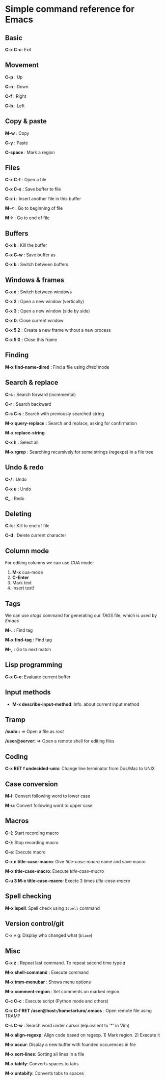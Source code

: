 # Simple command reference for Emacs

## Basic

**C-x C-c**: Exit

## Movement

**C-p** : Up

**C-n** : Down

**C-f** : Right

**C-b** : Left

## Copy & paste

**M-w** : Copy

**C-y** : Paste

**C-space** : Mark a region

## Files

**C-x C-f** : Open a file

**C-x C-s** : Save buffer to file

**C-x i** : Insert another file in this buffer

**M-<** : Go to beginning of file

**M->** : Go to end of file

## Buffers

**C-x k** : Kill the buffer

**C-x C-w** : Save buffer as

**C-x b** : Switch between buffers

## Windows & frames

**C-x o** : Switch between windows

**C-x 2** : Open a new window (vertically)

**C-x 3** : Open a new window (side by side)

**C-x 0**: Close current window

**C-x 5 2** : Create a new frame without a new process

**C-x 5 0** : Close this frame

## Finding

**M-x find-name-dired** : Find a file using *dired* mode

## Search & replace

**C-s** : Search forward (incremental)

**C-r** : Search backward

**C-s C-s** : Search with previously searched string

**M-x query-replace** : Search and replace, asking for confirmation

**M-x replace-string**

**C-x h** : Select all

**M-x rgrep** : Searching recursively for some strings (regexps) in a file tree

## Undo & redo

**C-/** : Undo

**C-x u** : Undo

**C_** : Redo

## Deleting

**C-k** : Kill to end of file

**C-d** : Delete current character

## Column mode

For editing columns we can use *CUA* mode:

1. **M-x** cua-mode
2. **C-Enter**
3. Mark text
4. Insert text!

## Tags

We can use *etags* command for generating our *TAGS* file, which is
used by *Emacs*

**M-.** : Find tag

**M-x find-tag** : Find tag

**M-,** : Go to next match

## Lisp programming

**C-x C-e**: Evaluate current buffer

## Input methods

* **M-x describe-input-method**: Info. about current input method

## Tramp

**/sudo::** => Open a file as *root*

**/user@server:** => Open a remote shell for editing files

## Coding

**C-x RET f undecided-unix**: Change line terminator from Dos/Mac to UNIX

## Case conversion

**M-l**: Convert following word to lower case

**M-u**: Convert following word to upper case

## Macros

**C-(**: Start recording macro

**C-)**: Stop recording macro

**C-e**: Execute macro

**C-x n title-case-macro**: Give *title-case-macro* name and save macro

**M-x title-case-macro**: Execute *title-case-macro*

**C-u 3 M-x title-case-macro**: Execte 3 times *title-case-macro*

## Spell checking

**M-x ispell**: Spell check using `Ispell` command

## Version control/git

C-x v g: Display who changed what (`blame`)

## Misc

**C-x z** : Repeat last command. To repeat second time type **z**

**M-x shell-command** : Execute command

**M-x tmm-menubar** : Shows menu options

**M-x comment-region** : Set comments on marked region

**C-c C-c** : Execute script (Python mode and others)

**C-x C-f RET /user@host:/home/arturo/.emacs** : Open remote file using TRAMP

**C-s C-w** : Search word under cursor (equivalent to '*' in Vim)

**M-x align-regexp**: Align code based on regexp. 1) Mark region. 2) Execute it

**M-x occur**: Display a new buffer with founded occurences in file

**M-x sort-lines**: Sorting all lines in a file

**M-x tabify**: Converts spaces to tabs

**M-x untabify**: Converts tabs to spaces
